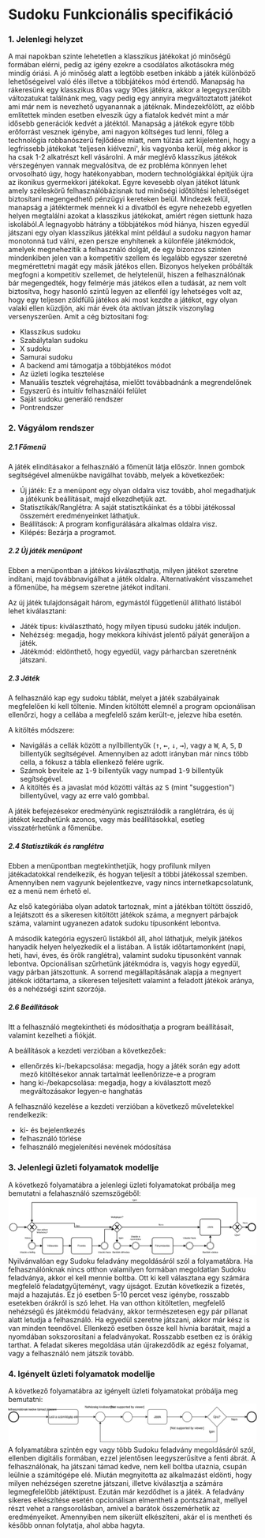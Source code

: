 Sudoku Funkcionális specifikáció
==========================================

### 1. Jelenlegi helyzet
A mai napokban szinte lehetetlen a klasszikus játékokat jó minőségű
formában elérni, pedig az igény ezekre a csodálatos alkotásokra még mindíg
óriási. A jó minőség alatt a legtöbb esetben inkább a játék különböző lehetőségeivel való élés illetve a többjátékos mód értendő. Manapság ha rákeresünk egy klasszikus 80as vagy 90es játékra, akkor a legegyszerűbb változatukat találnánk meg, vagy pedig egy annyira megváltoztatott játékot ami már nem is nevezhető ugyanannak a játéknak. Mindezekfölött, az előbb említettek minden esetben elveszik úgy a fiatalok kedvét mint a már idősebb generációk kedvét a játéktól. Manapság a játékok egyre több erőforrást vesznek igénybe, ami nagyon költséges tud lenni, főleg a technológia robbanószerű fejlődése miatt, nem túlzás azt kijelenteni, hogy a legfrissebb játékokat 'teljesen kiélvezni', kis vagyonba kerül, még akkor is ha csak 1-2 alkatrészt kell vásárolni. A már meglévő klasszikus játékok vérszegényen vannak megvalósítva, de ez probléma könnyen lehet orvosolható úgy, hogy hatékonyabban, modern technológiákkal építjük újra az ikonikus gyermekkori játékokat. Egyre kevesebb olyan játékot látunk amely széleskörű felhasználóbázisnak tud minőségi időtöltési lehetőséget biztosítani megengedhető pénzügyi kereteken belül. Mindezek felül, manapság a játéktermek mennek ki a divatból és egyre nehezebb egyetlen helyen megtalálni azokat a klasszikus játékokat, amiért régen siettunk haza iskolából.A legnagyobb hátrány a többjátékos mód hiánya, hiszen egyedül játszani egy olyan klasszikus játékkal mint például a sudoku nagyon hamar monotonná tud válni, ezen persze enyhítenek a külonféle játékmódok, amelyek megnehezítik a felhasználó dolgát, de egy bizonzos szinten mindenkiben jelen van a kompetitív szellem és legalább egyszer szeretné megmérettetni magát egy másik játékos ellen. Bizonyos helyeken próbálták megfogni a kompetitív szellemet, de helytelenül, hiszen a felhasználónak bár megengedték, hogy felmérje más játékos ellen a tudását, az nem volt biztosítva, hogy hasonló szintű legyen az ellenfél így lehetséges volt az, hogy egy teljesen zöldfülű játékos aki most kezdte a játékot, egy olyan valaki ellen küzdjön, aki már évek óta aktívan játszik viszonylag versenyszerűen. Amit a cég biztosítani fog:   
* Klasszikus sudoku
* Szabálytalan sudoku
* X sudoku
* Samurai sudoku
* A backend ami támogatja a többjátékos módot
* Az üzleti logika tesztelése
* Manuális tesztek végrehajtása, mielőtt továbbadnánk a megrendelőnek
* Egyszerű és intuitív felhasználói felület
* Saját sudoku generáló rendszer
* Pontrendszer
### 2. Vágyálom rendszer
##### 2.1 Főmenü
A játék elindításakor a felhasználó a főmenüt látja először. Innen gombok segítségével almenükbe navigálhat tovább, melyek a következőek:
- Új játék: Ez a menüpont egy olyan oldalra visz tovább, ahol megadhatjuk a játékunk beállításait, majd elkezdhetjük azt.
- Statisztikák/Ranglétra: A saját statisztikáinkat és a többi játékossal összemért eredményeinket láthatjuk.
- Beállítások: A program konfigurálására alkalmas oldalra visz.
- Kilépés: Bezárja a programot.

##### 2.2 Új játék menüpont
Ebben a menüpontban a játékos kiválaszthatja, milyen játékot szeretne indítani, majd továbbnavigálhat a játék oldalra. Alternatívaként visszamehet a főmenübe, ha mégsem szeretne játékot indítani.

Az új játék tulajdonságait három, egymástól függetlenül állítható listából lehet kiválasztani:
- Játék típus: kiválasztható, hogy milyen típusú sudoku játék induljon.
- Nehézség: megadja, hogy mekkora kihívást jelentő pályát generáljon a játék.
- Játékmód: eldönthető, hogy egyedül, vagy párharcban szeretnénk játszani.

##### 2.3 Játék
A felhasználó kap egy sudoku táblát, melyet a játék szabályainak megfelelően ki kell töltenie. Minden kitöltött elemnél a program opcionálisan ellenőrzi, hogy a cellába a megfelelő szám került-e, jelezve hiba esetén.

A kitöltés módszere:
- Navigálás a cellák között a nyílbillentyűk (<kbd>&uarr;</kbd>, <kbd>&larr;</kbd>, <kbd>&darr;</kbd>, <kbd>&rarr;</kbd>), vagy a <kbd>W</kbd>, <kbd>A</kbd>, <kbd>S</kbd>, <kbd>D</kbd> billentyűk segítségével. Amennyiben az adott irányban már nincs több cella, a fókusz a tábla ellenkező felére ugrik.
- Számok bevitele az <kbd>1</kbd>-<kbd>9</kbd> billentyűk vagy numpad <kbd>1</kbd>-<kbd>9</kbd> billentyűk segítségével.
- A kitöltés és a javaslat mód közötti váltás az <kbd>S</kbd> (mint "suggestion") billentyűvel, vagy az erre való gombbal.

A játék befejezésekor eredményünk regisztrálódik a ranglétrára, és új játékot kezdhetünk azonos, vagy más beállításokkal, esetleg visszatérhetünk a főmenübe.

##### 2.4 Statisztikák és ranglétra
Ebben a menüpontban megtekinthetjük, hogy profilunk milyen játékadatokkal rendelkezik, és hogyan teljesít a többi játékossal szemben. Amennyiben nem vagyunk bejelentkezve, vagy nincs internetkapcsolatunk, ez a menü nem érhető el.

Az első kategóriába olyan adatok tartoznak, mint a játékban töltött összidő, a lejátszott és a sikeresen kitöltött játékok száma, a megnyert párbajok száma, valamint ugyanezen adatok sudoku típusonként lebontva.

A második kategória egyszerű listákból áll, ahol láthatjuk, melyik játékos hanyadik helyen helyezkedik el a listában. A listák időtartamonként (napi, heti, havi, éves, és örök ranglétra), valamint sudoku típusonként vannak lebontva. Opcionálisan szűrhetünk játékmódra is, vagyis hogy egyedül, vagy párban játszottunk. A sorrend megállapításának alapja a megnyert játékok időtartama, a sikeresen teljesített valamint a feladott játékok aránya, és a nehézségi szint szorzója.

##### 2.6 Beállítások
Itt a felhasználó megtekintheti és módosíthatja a program beállításait, valamint kezelheti a fiókját.

A beállítások a kezdeti verzióban a következőek:
- ellenőrzés ki-/bekapcsolása: megadja, hogy a játék során egy adott mező kitöltésekor annak tartalmát leellenőrizze-e a program
- hang ki-/bekapcsolása: megadja, hogy a kiválasztott mező megváltozásakor legyen-e hanghatás
  
A felhasználó kezelése a kezdeti verzióban a következő műveletekkel rendelkezik:
- ki- és bejelentkezés
- felhasználó törlése
- felhasználó megjelenítési nevének módosítása

### 3. Jelenlegi üzleti folyamatok modellje
A következő folyamatábra a jelenlegi üzleti folyamatokat próbálja meg bemutatni a felahasználó szemszögéből:
![Jelenlegi üzleti folyamatok modellje](./resource/funkspec_jelenlegi_uzleti.svg)
Nyilvánvalóan egy Sudoku feladvány megoldásáról szól a folyamatábra. Ha felhasználónknak nincs otthon valamilyen formában megoldatlan Sudoku feladványa, akkor el kell mennie boltba.
Ott ki kell választana egy számára megfelelő feladatgyűjteményt, vagy újságot. Ezután következik a fizetés, majd a hazajutás. Ez jó esetben 5-10 percet vesz igénybe, rosszabb esetekben órákról is szó lehet.
Ha van otthon kitöltetlen, megfelelő nehézségű és játékmódú feladvány, akkor természetesen egy pár pillanat alatt letudja a felhasználó. 
Ha egyedül szeretne játszani, akkor már kész is van minden teendővel. Ellenkező esetben össze kell hívnia barátait, majd a nyomdában sokszorosítani a feladványokat. Rosszabb esetben ez is órákig tarthat.
A feladat sikeres megoldása után újrakezdődik az egész folyamat, vagy a felhasználó nem játszik tovább.


### 4. Igényelt üzleti folyamatok modellje
A következő folyamatábra az igényelt üzleti folyamatokat próbálja meg bemutatni:
![Igényelt üzleti folyamatok modellje](./resource/funkspec_igenyelt_uzleti.svg)
A folyamatábra szintén egy vagy több Sudoku feladvány megoldásáról szól, ellenben digitális formában, ezzel jelentősen leegyszerűsítve a fenti ábrát. 
A felhasználónak, ha játszani támad kedve, nem kell boltba utaznia, csupán leülnie a számítógépe elé.
Miután megnyitotta az alkalmazást eldönti, hogy milyen nehézségen szeretne játszani, illetve kiválasztja a számára legmegfelelőbb játéktípust.
Ezután már kezdődhet is a játék. A feladvány sikeres elkészítése esetén opcionálisan elmentheti a pontszámait, mellyel részt vehet a rangsorolásban, amivel a barátok összemérhetik az eredményeiket.
Amennyiben nem sikerült elkészíteni, akár el is mentheti és később onnan folytatja, ahol abba hagyta. 
